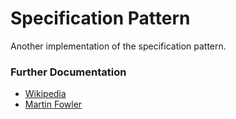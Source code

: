 # Specification Pattern

Another implementation of the specification pattern.

### Further Documentation

* [Wikipedia](https://en.wikipedia.org/wiki/Specification_pattern)
* [Martin Fowler](http://martinfowler.com/apsupp/spec.pdf)